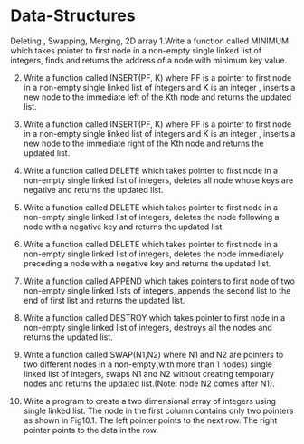 # Data-Structures
Deleting , Swapping, Merging, 2D array
1.Write a function called MINIMUM which takes pointer to first node in a non-empty single
linked list of integers, finds and returns the address of a node with minimum key value.

2. Write a function called INSERT(PF, K) where PF is a pointer to first node in a non-empty single
linked list of integers and K is an integer , inserts a new node to the immediate left of the Kth
node and returns the updated list.

3. Write a function called INSERT(PF, K) where PF is a pointer to first node in a non-empty single
linked list of integers and K is an integer , inserts a new node to the immediate right of the Kth
node and returns the updated list.

4. Write a function called DELETE which takes pointer to first node in a non-empty single linked
list of integers, deletes all node whose keys are negative and returns the updated list.

5. Write a function called DELETE which takes pointer to first node in a non-empty single linked
list of integers, deletes the node following a node with a negative key and returns the
updated list.

6. Write a function called DELETE which takes pointer to first node in a non-empty single linked
list of integers, deletes the node immediately preceding a node with a negative key and
returns the updated list.

7. Write a function called APPEND which takes pointers to first node of two non-empty single
linked lists of integers, appends the second list to the end of first list and returns the updated
list.

8. Write a function called DESTROY which takes pointer to first node in a non-empty single
linked list of integers, destroys all the nodes and returns the updated list.

9. Write a function called SWAP(N1,N2) where N1 and N2 are pointers to two different nodes
in a non-empty(with more than 1 nodes) single linked list of integers, swaps N1 and N2
without creating temporary nodes and returns the updated list.(Note: node N2 comes after
N1).

10. Write a program to create a two dimensional array of integers using single linked list. The
node in the first column contains only two pointers as shown in Fig10.1. The left pointer points
to the next row. The right pointer points to the data in the row.
